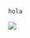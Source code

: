 ```
hola
```

![](https://github.com/Martin-Juarez/Proyecto_MBKP-1G/assets/136406779/11110718-2b5a-4ccf-9a0c-9b6808d1e215)

